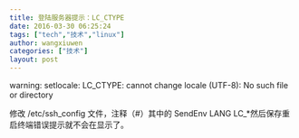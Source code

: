 ```yaml
---
title: 登陆服务器提示：LC_CTYPE
date: 2016-03-30 06:25:24
tags: ["tech","技术","linux"]
author: wangxiuwen
categories: ["技术"]
layout: post
---
```




warning: setlocale: LC_CTYPE: cannot change locale (UTF-8): No such file or directory 

修改 /etc/ssh_config 文件，注释（#）其中的 SendEnv LANG LC_*然后保存重启终端错误提示就不会在显示了。
